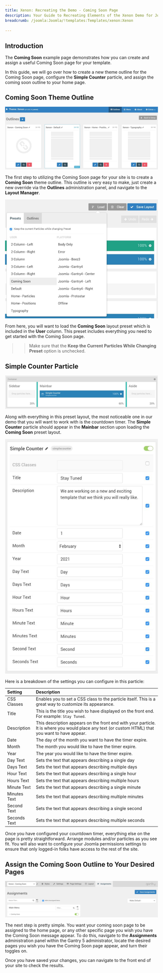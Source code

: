 ```yaml
---
title: Xenon: Recreating the Demo - Coming Soon Page
description: Your Guide to Recreating Elements of the Xenon Demo for Joomla
breadcrumb: /joomla:Joomla/!templates:Templates/xenon:Xenon

---
```


## Introduction

The **Coming Soon** example page demonstrates how you can create and assign a useful Coming Soon page for your template. 

In this guide, we will go over how to create a new theme outline for the Coming Soon page, configure the **Simple Counter** particle, and assign the coming soon outline to your home page.

## Coming Soon Theme Outline

![Coming Soon](assets/comingsoon_1.jpeg)

The first step to utilizing the Coming Soon page for your site is to create a **Coming Soon** theme outline. This outline is very easy to make, just create a new override via the **Outlines** administration panel, and navigate to the **Layout Manager**. 

![Coming Soon](assets/comingsoon_2.jpeg)

From here, you will want to load the **Coming Soon** layout preset which is included in the **User** column. This preset includes everything you need to get started with the Coming Soon page.

>> Make sure that the **Keep the Current Particles While Changing Preset** option is unchecked.

## Simple Counter Particle

![Simple Counter](assets/comingsoon_4.jpeg)

Along with everything in this preset layout, the most noticeable one in our demo that you will want to work with is the countdown timer. The **Simple Counter** particle should appear in the **Mainbar** section upon loading the **Coming Soon** preset layout. 

![Simple Counter](assets/comingsoon_3.jpeg)

Here is a breakdown of the settings you can configure in this particle:

| Setting      | Description                                                                                                                                       |
| :-----       | :-----                                                                                                                                            |
| CSS Classes  | Enables you to set a CSS class to the particle itself. This is a great way to customize its appearance.                                           |
| Title        | This is the title you wish to have displayed on the front end. For example: `Stay Tuned`.                                                         |
| Description  | This description appears on the front end with your particle. It is where you would place any text (or custom HTML) that you want to have appear. |
| Date         | The day of the month you want to have the timer expire.                                                                                           |
| Month        | The month you would like to have the timer expire.                                                                                                |
| Year         | The year you would like to have the timer expire.                                                                                                 |
| Day Text     | Sets the text that appears describing a single day                                                                                                |
| Days Text    | Sets the text that appears describing multiple days                                                                                               |
| Hour Text    | Sets the text that appears describing a single hour                                                                                               |
| Hours Text   | Sets the text that appears describing multiple hours                                                                                              |
| Minute Text  | Sets the text that appears describing a single minute                                                                                             |
| Minutes Text | Sets the text that appears describing multiple minutes                                                                                            |
| Second Text  | Sets the text that appears describing a single second                                                                                             |
| Seconds Text | Sets the text that appears describing multiple seconds                                                                                            |

Once you have configured your countdown timer, everything else on the page is pretty straightforward. Arrange modules and/or particles as you see fit. You will also want to configure your Joomla permissions settings to ensure that only logged-in folks have access to the rest of the site.

## Assign the Coming Soon Outline to Your Desired Pages

![Simple Counter](assets/comingsoon_5.jpeg)

The next step is pretty simple. You want your coming soon page to be assigned to the home page, or any other specific page you wish you have the Coming Soon message appear. To do this, navigate to the **Assignments** administration panel within the Gantry 5 administrator, locate the desired pages you wish you have the Coming Soon page appear, and turn their toggles on.

Once you have saved your changes, you can navigate to the front end of your site to check the results.